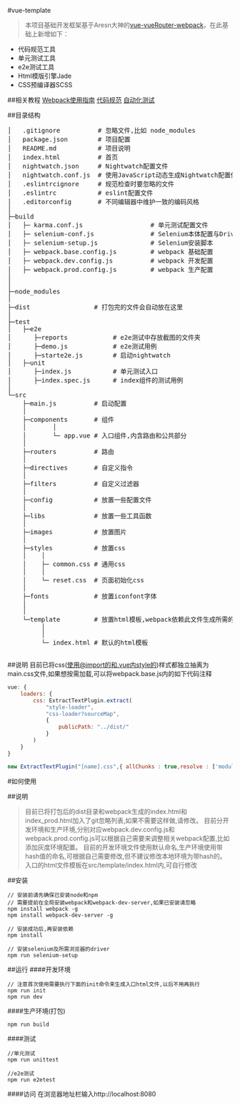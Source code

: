 #vue-template
> 本项目基础开发框架基于Aresn大神的[vue-vueRouter-webpack](https://github.com/icarusion/vue-vueRouter-webpack)，在此基础上新增如下：

* 代码规范工具
* 单元测试工具
* e2e测试工具
* Html模版引擎Jade
* CSS预编译器SCSS

##相关教程
[Webpack使用指南](http://tutuxxx.github.io/2016/08/18/Webpack使用指南/)
[代码规范](http://tutuxxx.github.io/2016/08/14/在Vue+Babel+Webpack环境中使用ESLint/)
[自动化测试](http://tutuxxx.github.io/2016/08/16/是时候学学前端自动化测试了/)

##目录结构
<pre>
│   .gitignore          # 忽略文件,比如 node_modules
│   package.json        # 项目配置
│   README.md           # 项目说明
│   index.html          # 首页
│   nightwatch.json     # Nightwatch配置文件
│   nightwatch.conf.js  # 使用JavaScript动态生成Nightwatch配置信息
│   .eslintrcignore     # 规范检查时要忽略的文件
│   .eslintrc           # eslint配置文件
│   .editorconfig       # 不同编辑器中维护一致的编码风格
│
├─build
│   ├─ karma.conf.js                  # 单元测试配置文件
│   ├─ selenium-conf.js               # Selenium本体配置与Driver配置
│   ├─ selenium-setup.js              # Selenium安装脚本
│   ├─ webpack.base.config.js         # webpack 基础配置
│   ├─ webpack.dev.config.js          # webpack 开发配置
│   ├─ webpack.prod.config.js         # webpack 生产配置
│
│
├─node_modules
│
├─dist                 # 打包完的文件会自动放在这里
│
├─test 
│   ├─e2e
│      ├─reports            # e2e测试中存放截图的文件夹
│      ├─demo.js            # e2e测试用例
│      ├─starte2e.js        # 启动nightwatch
│   ├─unit
│      ├─index.js           # 单元测试入口
│      ├─index.spec.js      # index组件的测试用例
│
└─src
    ├─main.js          # 启动配置
    │
    ├─components       # 组件
    │       │
    │       └─ app.vue # 入口组件,内含路由和公共部分
    │
    ├─routers          # 路由
    │
    ├─directives       # 自定义指令
    │
    ├─filters          # 自定义过滤器
    │
    ├─config           # 放置一些配置文件
    │
    ├─libs             # 放置一些工具函数
    │
    ├─images           # 放置图片
    │
    ├─styles           # 放置css
    │    │
    │    ├─ common.css # 通用css
    │    │
    │    └─ reset.css  # 页面初始化css
    │
    ├─fonts            # 放置iconfont字体
    │
    │
    └─template         # 放置html模板,webpack依赖此文件生成所需的html
         │
         │
         └─ index.html # 默认的html模板

</pre>

##说明
目前已将css(使用@import的和.vue内style的)样式都独立抽离为main.css文件,如果想按需加载,可以将webpack.base.js内的如下代码注释
```javascript
vue: {
    loaders: {
        css: ExtractTextPlugin.extract(
            "style-loader",
            "css-loader?sourceMap",
            {
                publicPath: "../dist/"
            }
        )
    }
}

new ExtractTextPlugin("[name].css",{ allChunks : true,resolve : ['modules'] }),
```

#如何使用

##说明
> 目前已将打包后的dist目录和webpack生成的index.html和index_prod.html加入了git忽略列表,如果不需要这样做,请修改。
> 目前分开发环境和生产环境,分别对应webpack.dev.config.js和webpack.prod.config.js可以根据自己需要来调整相关webpack配置,比如添加灰度环境配置。
> 目前的开发环境文件使用默认命名,生产环境使用带hash值的命名,可根据自己需要修改,但不建议修改本地环境为带hash的。
> 入口的html文件模板在src/template/index.html内,可自行修改

##安装
```
// 安装前请先确保已安装node和npm
// 需要提前在全局安装webpack和webpack-dev-server,如果已安装请忽略
npm install webpack -g
npm install webpack-dev-server -g

// 安装成功后,再安装依赖
npm install

// 安装selenium及所需浏览器的driver
npm run selenium-setup

```

##运行
####开发环境
```
// 注意首次使用需要执行下面的init命令来生成入口html文件,以后不用再执行
npm run init
npm run dev
```

####生产环境(打包)
```
npm run build
```

####测试
```
//单元测试
npm run unittest

//e2e测试
npm run e2etest
```

####访问
在浏览器地址栏输入http://localhost:8080
